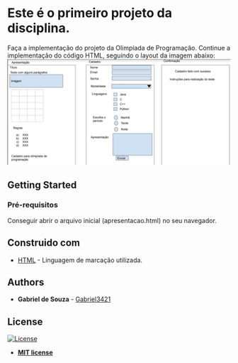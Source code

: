 # Este é o primeiro projeto da disciplina.

Faça a implementação do projeto da Olimpíada de Programação.
Continue a implementação do código HTML, seguindo o layout da imagem abaixo:
![WEB](https://github.com/Gabriel3421/tecnologiasWebUFC2021.2/blob/master/primeiraAtv/readmeAssets/layout.png)

## Getting Started

### Pré-requisitos

Conseguir abrir o arquivo inicial (apresentacao.html) no seu navegador.

## Construido com

* [HTML](https://developer.mozilla.org/en-US/docs/Web/HTML) - Linguagem de marcação utilizada.

## Authors

* **Gabriel de Souza** - [Gabriel3421](https://github.com/Gabriel3421)

## License

[![License](http://img.shields.io/:license-mit-blue.svg?style=flat-square)](http://badges.mit-license.org)

- **[MIT license](http://opensource.org/licenses/mit-license.php)**
